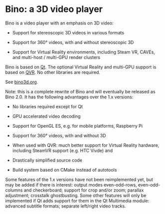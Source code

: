 # Bino: a 3D video player

Bino is a video player with an emphasis on 3D video:

- Support for stereoscopic 3D videos in various formats

- Support for 360° videos, with and without stereoscopic 3D

- Support for Virtual Reality environments, including Steam VR,
  CAVEs, and multi-host / multi-GPU render clusters

Bino is based on [Qt](https://www.qt.io/). The optional Virtual Reality
and multi-GPU support is based on [QVR](https://marlam.de/qvr/). No other
libraries are required.

See [bino3d.org](https://bino3d.org/).

Note: this is a complete rewrite of Bino and will eventually be released
as Bino 2.0. It has the following advantages over the 1.x versions:

- No libraries required except for Qt

- GPU accelerated video decoding

- Support for OpenGL ES, e.g. for mobile platforms, Raspberry Pi

- Support for 360° videos, with and without 3D

- When used with QVR: much better support for Virtual Reality hardware,
  including SteamVR support (e.g. HTC Vivde) and

- Drastically simplified source code

- Build system based on CMake instead of autotools

Some features of the 1.x versions have not been reimplemented yet, but may be
added if there is interest: output modes even-odd-rows, even-odd-columns and
checkerboard; support for crop and/or zoom; parallax adjustment; crosstalk
ghostbusting. Some other features will only be implemented if Qt adds support
for them in the Qt Multimedia module: advanced subtitle formats; separate
left/right video tracks.
